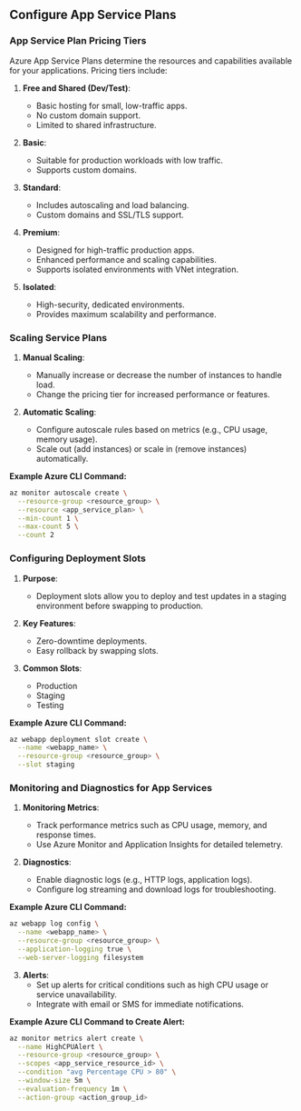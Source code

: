 ## **Configure App Service Plans**

### **App Service Plan Pricing Tiers**
Azure App Service Plans determine the resources and capabilities available for your applications. Pricing tiers include:

1. **Free and Shared (Dev/Test)**:
   - Basic hosting for small, low-traffic apps.
   - No custom domain support.
   - Limited to shared infrastructure.

2. **Basic**:
   - Suitable for production workloads with low traffic.
   - Supports custom domains.

3. **Standard**:
   - Includes autoscaling and load balancing.
   - Custom domains and SSL/TLS support.

4. **Premium**:
   - Designed for high-traffic production apps.
   - Enhanced performance and scaling capabilities.
   - Supports isolated environments with VNet integration.

5. **Isolated**:
   - High-security, dedicated environments.
   - Provides maximum scalability and performance.

### **Scaling Service Plans**

1. **Manual Scaling**:
   - Manually increase or decrease the number of instances to handle load.
   - Change the pricing tier for increased performance or features.

2. **Automatic Scaling**:
   - Configure autoscale rules based on metrics (e.g., CPU usage, memory usage).
   - Scale out (add instances) or scale in (remove instances) automatically.

**Example Azure CLI Command:**
```bash
az monitor autoscale create \
  --resource-group <resource_group> \
  --resource <app_service_plan> \
  --min-count 1 \
  --max-count 5 \
  --count 2
```

### **Configuring Deployment Slots**

1. **Purpose**:
   - Deployment slots allow you to deploy and test updates in a staging environment before swapping to production.

2. **Key Features**:
   - Zero-downtime deployments.
   - Easy rollback by swapping slots.

3. **Common Slots**:
   - Production
   - Staging
   - Testing

**Example Azure CLI Command:**
```bash
az webapp deployment slot create \
  --name <webapp_name> \
  --resource-group <resource_group> \
  --slot staging
```

### **Monitoring and Diagnostics for App Services**

1. **Monitoring Metrics**:
   - Track performance metrics such as CPU usage, memory, and response times.
   - Use Azure Monitor and Application Insights for detailed telemetry.

2. **Diagnostics**:
   - Enable diagnostic logs (e.g., HTTP logs, application logs).
   - Configure log streaming and download logs for troubleshooting.

**Example Azure CLI Command:**
```bash
az webapp log config \
  --name <webapp_name> \
  --resource-group <resource_group> \
  --application-logging true \
  --web-server-logging filesystem
```

3. **Alerts**:
   - Set up alerts for critical conditions such as high CPU usage or service unavailability.
   - Integrate with email or SMS for immediate notifications.

**Example Azure CLI Command to Create Alert:**
```bash
az monitor metrics alert create \
  --name HighCPUAlert \
  --resource-group <resource_group> \
  --scopes <app_service_resource_id> \
  --condition "avg Percentage CPU > 80" \
  --window-size 5m \
  --evaluation-frequency 1m \
  --action-group <action_group_id>
```

